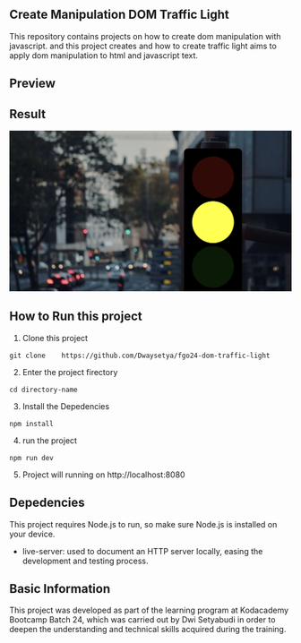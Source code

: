 ## Create Manipulation DOM Traffic Light

This repository contains projects on how to create dom manipulation with javascript. and this project creates and how to create traffic light aims to apply dom manipulation to html and javascript text.

## Preview

## Result

![Result](./src/Screenshot%202025-05-08%20at%2000.57.29.png)

## How to Run this project

1. Clone this project

```
git clone    https://github.com/Dwaysetya/fgo24-dom-traffic-light
```

2. Enter the project firectory

```
cd directory-name
```

3. Install the Depedencies

```
npm install
```

4. run the project

```
npm run dev
```

5. Project will running on http://localhost:8080

## Depedencies

This project requires Node.js to run, so make sure Node.js is installed on your device.

- live-server: used to document an HTTP server locally, easing the development and testing process.

## Basic Information

This project was developed as part of the learning program at Kodacademy Bootcamp Batch 24, which was carried out by Dwi Setyabudi in order to deepen the understanding and technical skills acquired during the training.
